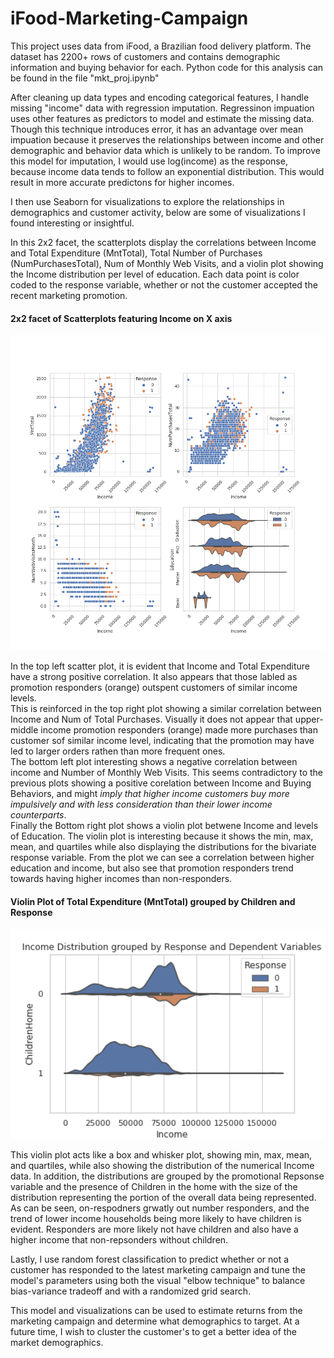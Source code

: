 # iFood-Marketing-Campaign

This project uses data from iFood, a Brazilian food delivery platform. The dataset has 2200+ rows of customers and contains demographic information and buying behavior for each. Python code for this analysis can be found in the file "mkt_proj.ipynb" 
  
  
After cleaning up data types and encoding categorical features, I handle missing "income" data with regression imputation.
Regressinon impuation uses other features as predictors to model and estimate the missing data. Though this technique introduces error, it has an advantage over mean impuation because it preserves the relationships between income and other demographic and behavior data which is unlikely to be random. To improve this model for imputation, I would use log(income) as the response, because income data tends to follow an exponential distribution. This would result in more accurate predictons for higher incomes.

I then use Seaborn for visualizations to explore the relationships in demographics and customer activity, below are some of visualizations I found interesting or insightful. 

In this 2x2 facet, the scatterplots display the correlations between Income and Total Expenditure (MntTotal), Total Number of Purchases (NumPurchasesTotal), Num of Monthly Web Visits, and a violin plot showing the Income distribution per level of education. Each data point is color coded to the response variable, whether or not the customer accepted the recent marketing promotion. 

#### 2x2 facet of Scatterplots featuring Income on X axis
<img src="images/IncomeCorrelations.png" width = "600">  


In the top left scatter plot, it is evident that Income and Total Expenditure have a strong positive correlation. It also appears that those labled as promotion responders (orange) outspent customers of similar income levels.  
This is reinforced in the top right plot showing a similar correlation between Income and Num of Total Purchases. Visually it does not appear that upper-middle income promotion responders (orange) made more purchases than customer sof similar income level, indicating that the promotion may have led to larger orders rathen than more frequent ones.  
The bottom left plot interesting shows a negative correlation between income and Number of Monthly Web Visits. This seems contradictory to the previous plots showing a positive corelation between Income and Buying Behaviors, and might *imply that higher income customers buy more impulsively and with less consideration than their lower income counterparts*.  
Finally the Bottom right plot shows a violin plot betwene Income and levels of Education. The violin plot is interesting because it shows the min, max, mean, and quartiles while also displaying the distributions for the bivariate response variable. From the plot we can see a correlation between higher education and income, but also see that promotion responders trend towards having higher incomes than non-responders.  

#### Violin Plot of Total Expenditure (MntTotal) grouped by Children and Response
<img src="images/Income_Response_ChildrenHome_Violinplot.png" width = "600">  

This violin plot acts like a box and whisker plot, showing min, max, mean, and quartiles, while also showing the distribution of the numerical Income data.
In addition, the distributions are grouped by the promotional Repsonse variable and the presence of Children in the home with the size of the distribution representing the portion of the overall data being represented.  
As can be seen, on-respodners grwatly out number responders, and the trend of lower income households being more likely to have children is evident. Responders are more likely not have children and also have a higher income that non-repsonders without children.




Lastly, I use random forest classification to predict whether or not a customer has responded to the latest marketing campaign and tune the model's parameters using both the visual "elbow technique" to balance bias-variance tradeoff and with a randomized grid search.

This model and visualizations can be used to estimate returns from the marketing campaign and determine what demographics to target. 
At a future time, I wish to cluster the customer's to get a better idea of the market demographics.

